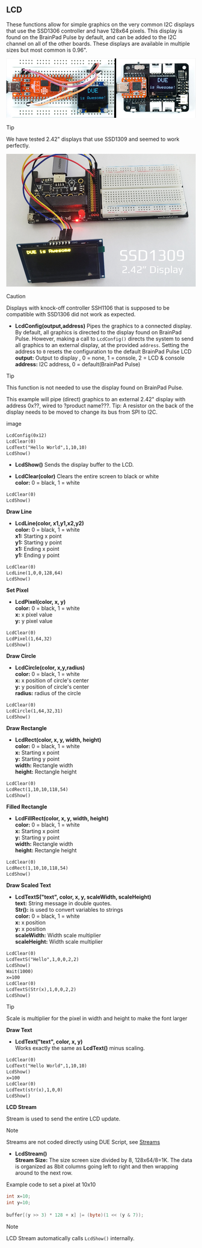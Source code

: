 ## LCD
These functions allow for simple graphics on the very common I2C displays that use the SSD1306 controller and have 128x64 pixels. This display is found on the BrainPad Pulse by default, and can be added to the I2C channel on all of the other boards. These displays are available in multiple sizes but most common is 0.96".

![SSD1306](images/ssd1306.png)

> [!Tip]
> We have tested 2.42" displays that use SSD1309 and seemed to work perfectly.

![SSD1309](images/ssd1309.png)

> [!Caution]
> Displays with knock-off controller SSH1106 that is supposed to be compatible with SSD1306 did not work as expected.

- **LcdConfig(output,address)** Pipes the graphics to a connected display. <br>
By default, all graphics is directed to the display found on BrainPad Pulse. However, making a call to `LcdConfig()` directs the system to send all graphics to an external display, at the provided `address`. Setting the address to `0` resets the configuration to the default BrainPad Pulse LCD<br>
**output:** Output to display , 0 = none, 1 = console, 2 = LCD & console <br>
**address:** I2C address, 0 = default(BrainPad Pulse)

> [!Tip]
> This function is not needed to use the display found on BrainPad Pulse.

This example will pipe (direct) graphics to an external 2.42" display with address 0x??, wired to ?product name???. Tip: A resistor on the back of the display needs to be moved to change its bus from SPI to I2C.

image

```basic
LcdConfig(0x12)
LcdClear(0)
LcdText("Hello World",1,10,10)
LcdShow()
```

- **LcdShow()** Sends the display buffer to the LCD. 

- **LcdClear(color)**  Clears the entire screen to black or white<br>
**color:** 0 = black, 1 = white

```basic
LcdClear(0)
LcdShow()
```

**Draw Line**

- **LcdLine(color, x1,y1,x2,y2)** <br>
**color:** 0 = black, 1 = white <br>
**x1:** Starting x point <br>
**y1:** Starting y point <br>
**x1:** Ending x point <br>
**y1:** Ending y point 

```basic
LcdClear(0)
LcdLine(1,0,0,128,64)
LcdShow()
```

**Set Pixel**

- **LcdPixel(color, x, y)** <br>
**color:** 0 = black, 1 = white <br>
**x:** x pixel value<br>
**y:** y pixel value

```basic
LcdClear(0)
LcdPixel(1,64,32)
LcdShow()
```

**Draw Circle**

- **LcdCircle(color, x,y,radius)** <br>
**color:** 0 = black, 1 = white <br>
**x:** x position of circle's center <br>
**y:** y position of circle's center <br>
**radius:** radius of the circle

```basic
LcdClear(0)
LcdCircle(1,64,32,31)
LcdShow()
```

**Draw Rectangle**

- **LcdRect(color, x, y, width, height)** <br>
**color:** 0 = black, 1 = white <br>
**x:** Starting x point <br>
**y:** Starting y point <br>
**width:** Rectangle width <br>
**height:** Rectangle height 

```basic
LcdClear(0)
LcdRect(1,10,10,118,54)
LcdShow()
```

**Filled Rectangle**

- **LcdFillRect(color, x, y, width, height)** <br>
**color:** 0 = black, 1 = white <br>
**x:** Starting x point <br>
**y:** Starting y point <br>
**width:** Rectangle width <br>
**height:** Rectangle height 

```basic
LcdClear(0)
LcdRect(1,10,10,118,54)
LcdShow()
```

**Draw Scaled Text**

- **LcdTextS("text", color, x, y, scaleWidth, scaleHeight)** <br>
**text:** String message in double quotes. <br>
**Str():** is used to convert variables to strings <br>
**color:** 0 = black, 1 = white <br>
**x:** x position <br>
**y:** x position <br>
**scaleWidth:** Width scale multiplier <br>
**scaleHeight:** Width scale multiplier 

```basic
LcdClear(0)
LcdTextS("Hello",1,0,0,2,2)
LcdShow()
Wait(1000)
x=100
LcdClear(0)
LcdTextS(Str(x),1,0,0,2,2)
LcdShow()
```

> [!TIP]
> Scale is multiplier for the pixel in width and height to make the font larger

**Draw Text**

- **LcdText("text", color, x, y)** <br>
Works exactly the same as **LcdText()** minus scaling.

```basic
LcdClear(0)
LcdText("Hello World",1,10,10)
LcdShow()
x=100
LcdClear(0)
LcdText(str(x),1,0,0)
LcdShow()
```

**LCD Stream**

Stream is used to send the entire LCD update. 

> [!NOTE] 
> Streams are not coded directly using DUE Script, see [Streams](../streams.md)

- **LcdStream()**<br>
 **Stream Size:** The size screen size divided by 8, 128x64/8=1K.
The data is organized as 8bit columns going left to right and then wrapping around to the next row.

Example code to set a pixel at 10x10

```cs
int x=10;
int y=10;

buffer[(y >> 3) * 128 + x] |= (byte)(1 << (y & 7));
```
> [!NOTE]
> LCD Stream automatically calls `LcdShow()` internally.




